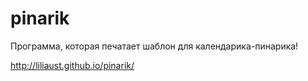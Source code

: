 # pinarik
Программа, которая печатает шаблон для календарика-пинарика!

http://liliaust.github.io/pinarik/
